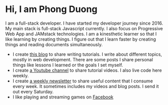 # Hi, I am Phong Duong

I am a full-stack developer. I have started my developer journey since 2016. My main stack is full-stack Javascript currently. I also focus on Progressive Web App and JAMstack technologies. I am a kinesthetic learner so that I like learning by creating things. I figure out that I learn faster by creating things and reading documents simultaneously.

* I create [this blog](http://phongduong.dev/blog) to share writing tutorials. I write about different topics, mostly in web development. There are some posts I share personal things like lessons I learned or the goals I set myself.
* I create [a Youtube channel](https://www.youtube.com/channel/UCXykqt3V2-9bYXKWZRcH0rA) to share tutorial videos. I also live code here weekly.
* I create [a weekly newsletter](https://koogio.substack.com/) to share useful content that I consume every week. It sometimes includes my videos and blog posts. I send it out every Saturday.
* I like playing and streaming games on [Facebook](https://www.facebook.com/koogio)